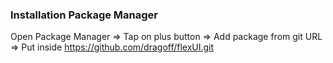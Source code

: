 ### Installation Package Manager

Open Package Manager =>
Tap on plus button => 
Add package from git URL =>
Put inside https://github.com/dragoff/flexUI.git